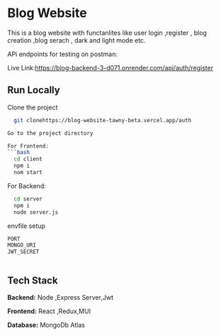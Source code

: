 
# Blog Website

This is a blog website with functanlites like user login ,register , blog creation ,blog serach , dark and light mode etc.

APi endpoints for testing on postman:



Live Link:https://blog-backend-3-d071.onrender.com/api/auth/register







## Run Locally

Clone the project

```bash
  git clonehttps://blog-website-tawny-beta.vercel.app/auth

Go to the project directory

For Frontend:
```bash
  cd client
  npm i
  nom start

```
For Backend:


```bash
  cd server 
  npm i
  node server.js
```
envfile setup
```bash
PORT
MONGO_URI
JWT_SECRET



```





## Tech Stack

**Backend:** Node ,Express Server,Jwt

 **Frontend:** React ,Redux,MUI
 
**Database:** MongoDb Atlas



